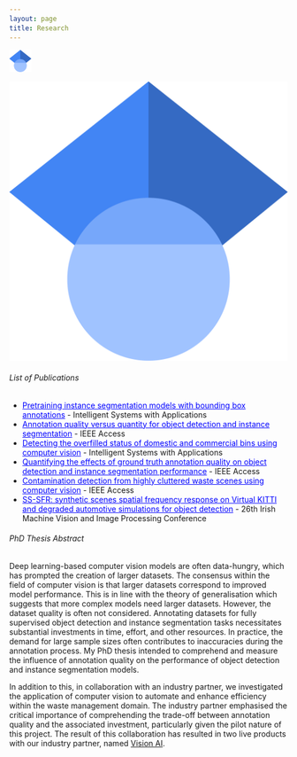 ```yaml
---
layout: page
title: Research
---
```


<a href="https://scholar.google.com/citations?user=gZgIYMoAAAAJ&hl=en" target="_blank">
  <img src="assets/img/Google_Scholar_logo.png" alt="Google Scholar" style="width: 40px;" />
</a>

[![Google Scholar Profile](assets/img/Google_Scholar_logo.png)](https://scholar.google.com/citations?user=gZgIYMoAAAAJ&hl=en)


###### List of Publications

- <a href="https://www.sciencedirect.com/science/article/pii/S2667305324001285" style="color:blue; text-decoration: underline;">Pretraining instance segmentation models with bounding box annotations</a> - Intelligent Systems with Applications
- <a href="https://ieeexplore.ieee.org/abstract/document/10689528" style="color:blue; text-decoration: underline;">Annotation quality versus quantity for object detection and instance segmentation</a> -  IEEE Access
- <a href="https://www.sciencedirect.com/science/article/pii/S2667305323000546" style="color:blue; text-decoration: underline;">Detecting the overfilled status of domestic and commercial bins using computer vision</a> - Intelligent Systems with Applications
- <a href="https://ieeexplore.ieee.org/abstract/document/10068201" style="color:blue; text-decoration: underline;">Quantifying the effects of ground truth annotation quality on object detection and instance segmentation performance</a> -  IEEE Access
- <a href="https://ieeexplore.ieee.org/abstract/document/10068201" style="color:blue; text-decoration: underline;">Contamination detection from highly cluttered waste scenes using computer vision</a> -  IEEE Access
- <a href="https://ieeexplore.ieee.org/abstract/document/10068201" style="color:blue; text-decoration: underline;">SS-SFR: synthetic scenes spatial frequency response on Virtual KITTI and degraded automotive simulations for object detection</a> - 26th Irish Machine Vision and Image Processing Conference

###### PhD Thesis Abstract
Deep learning-based computer vision models are often data-hungry, which has prompted the creation of larger datasets. The consensus within the field of computer vision is that larger datasets correspond to improved model performance. This is in line with the theory of generalisation which suggests that more complex models need larger datasets. However, the dataset quality is often not considered. Annotating datasets for fully supervised object detection and instance segmentation tasks necessitates substantial investments in time, effort, and other resources. In practice, the demand for large sample sizes often contributes to inaccuracies during the annotation process. My PhD thesis intended to comprehend and measure the influence of annotation quality on the performance of object detection and instance segmentation models.

In addition to this, in collaboration with an industry partner, we investigated the application of computer vision to automate and enhance efficiency within the waste management domain. The industry partner emphasised the critical importance of comprehending the trade-off between annotation quality and the associated investment, particularly given the pilot nature of this project. The result of this collaboration has resulted in two live products with our industry partner, named [Vision AI](https://www.amcsgroup.com/solutions/amcs-vision-ai/).




